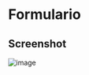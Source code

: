 # Formulario
## Screenshot
![image](https://github.com/user-attachments/assets/06d49442-2bab-4f98-8e5b-243a85b3c365)
